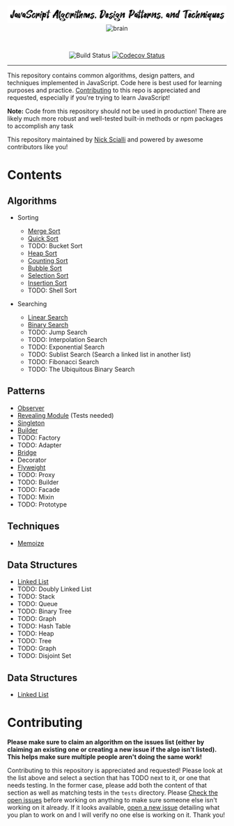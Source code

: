 <div align="center">

<img src="https://raw.githubusercontent.com/nas5w/javascript-patterns/master/logo.png" alt="JavaScript Algorithms, Design Patterns, and Techniques" />

<img src="https://raw.githubusercontent.com/nas5w/javascript-patterns/master/brain.jpg" alt="brain" />

&nbsp;

![Build Status](https://travis-ci.org/nas5w/javascript-patterns.svg?branch=master)
[![Codecov Status](https://codecov.io/gh/nas5w/javascript-patterns/branch/master/graph/badge.svg)](https://codecov.io/gh/nas5w/javascript-patterns/branch/master)

</div>

<hr />

This repository contains common algorithms, design patters, and techniques implemented in JavaScript. Code here is best used for learning purposes and practice. [Contributing](#Contributing) to this repo is appreciated and requested, especially if you're trying to learn JavaScript!

**Note:** Code from this repository should not be used in production! There are likely much more robust and well-tested built-in methods or npm packages to accomplish any task

This repository maintained by [Nick Scialli](https://twitter.com/nas5w) and powered by awesome contributors like you!

# Contents

## Algorithms

- Sorting

  - [Merge Sort](/src/algorithms/sorting/mergeSort.js)
  - [Quick Sort](/src/algorithms/sorting/quickSort.js)
  - TODO: Bucket Sort
  - [Heap Sort](/src/algorithms/sorting/heapSort.js)
  - [Counting Sort](/src/algorithms/sorting/countingSort.js)
  - [Bubble Sort](/src/algorithms/sorting/bubbleSort.js)
  - [Selection Sort](/src/algorithms/sorting/selectionSort.js)
  - [Insertion Sort](/src/algorithms/sorting/insertionSort.js)
  - TODO: Shell Sort

- Searching

  - [Linear Search](https://github.com/nas5w/javascript-patterns/blob/master/src/algorithms/searching/linearSearch.js)
  - [Binary Search](https://github.com/nas5w/javascript-patterns/blob/master/src/algorithms/searching/binarySearch.js)
  - TODO: Jump Search
  - TODO: Interpolation Search
  - TODO: Exponential Search
  - TODO: Sublist Search (Search a linked list in another list)
  - TODO: Fibonacci Search
  - TODO: The Ubiquitous Binary Search

## Patterns

- [Observer](https://github.com/nas5w/javascript-patterns/blob/master/src/patterns/observer.js)
- [Revealing Module](https://github.com/nas5w/javascript-patterns/blob/master/src/patterns/revealing-module.js) (Tests needed)
- [Singleton](https://github.com/nas5w/javascript-patterns/blob/master/src/patterns/singleton.js)
- [Builder](https://github.com/nas5w/javascript-patterns/blob/master/src/patterns/builder.js)
- TODO: Factory
- TODO: Adapter
- [Bridge](/src/patterns/bridge.js)
- Decorator
- [Flyweight](https://github.com/nas5w/javascript-patterns/blob/master/src/patterns/flyweight.js)
- TODO: Proxy
- TODO: Builder
- TODO: Facade
- TODO: Mixin
- TODO: Prototype

## Techniques

- [Memoize](/src/techniques/memoize.js)

## Data Structures

- [Linked List](https://github.com/nas5w/javascript-patterns/blob/master/src/dataStructures/linkedList.js)
- TODO: Doubly Linked List
- TODO: Stack
- TODO: Queue
- TODO: Binary Tree
- TODO: Graph
- TODO: Hash Table
- TODO: Heap
- TODO: Tree
- TODO: Graph
- TODO: Disjoint Set

## Data Structures

- [Linked List](https://github.com/nas5w/javascript-patterns/blob/master/src/dataStructures/linkedList.js)

# Contributing

**Please make sure to claim an algorithm on the issues list (either by claiming an existing one or creating a new issue if the algo isn't listed). This helps make sure multiple people aren't doing the same work!**

Contributing to this repository is appreciated and requested! Please look at the list above and select a section that has TODO next to it, or one that needs testing. In the former case, please add both the content of that section as well as matching tests in the `tests` directory. Please [Check the open issues](https://github.com/nas5w/javascript-patterns/issues) before working on anything to make sure someone else isn't working on it already. If it looks available, [open a new issue](https://github.com/nas5w/javascript-patterns/issues/new) detailing what you plan to work on and I will verify no one else is working on it. Thank you!
